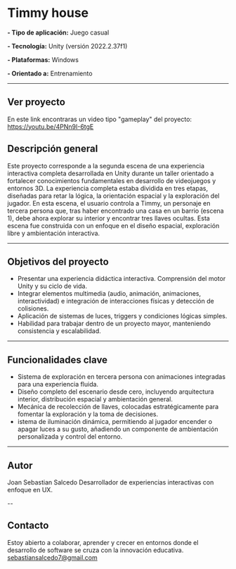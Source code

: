#  Timmy house

**- Tipo de aplicación:** Juego casual

**- Tecnología:** Unity (versión 2022.2.37f1)  

**- Plataformas:** Windows 

**- Orientado a:** Entrenamiento 

---
## Ver proyecto

En este link encontraras un video tipo "gameplay" del proyecto: https://youtu.be/4PNn9I-6tgE

## Descripción general

Este proyecto corresponde a la segunda escena de una experiencia interactiva completa desarrollada en Unity durante un taller orientado a fortalecer conocimientos fundamentales en desarrollo de videojuegos y entornos 3D. La experiencia completa estaba dividida en tres etapas, diseñadas para retar la lógica, la orientación espacial y la exploración del jugador. 
En esta escena, el usuario controla a Timmy, un personaje en tercera persona que, tras haber encontrado una casa en un barrio (escena 1), debe ahora explorar su interior y encontrar tres llaves ocultas. Esta escena fue construida con un enfoque en el diseño espacial, exploración libre y ambientación interactiva.


---

##  Objetivos del proyecto

-  Presentar una experiencia didáctica interactiva. Comprensión del motor Unity y su ciclo de vida.
-  Integrar elementos multimedia (audio, animación, animaciones, interactividad) e integración de interacciones físicas y detección de colisiones.
-  Aplicación de sistemas de luces, triggers y condiciones lógicas simples.
-  Habilidad para trabajar dentro de un proyecto mayor, manteniendo consistencia y escalabilidad.

---

##  Funcionalidades clave

- Sistema de exploración en tercera persona con animaciones integradas para una experiencia fluida.
- Diseño completo del escenario desde cero, incluyendo arquitectura interior, distribución espacial y ambientación general.
- Mecánica de recolección de llaves, colocadas estratégicamente para fomentar la exploración y la toma de decisiones.
- istema de iluminación dinámica, permitiendo al jugador encender o apagar luces a su gusto, añadiendo un componente de ambientación personalizada y control del entorno.

---

## Autor
Joan Sebastian Salcedo
Desarrollador de experiencias interactivas con enfoque en UX.

-- 

## Contacto
Estoy abierto a colaborar, aprender y crecer en entornos donde el desarrollo de software se cruza con la innovación educativa.
sebastiansalcedo7@gmail.com
